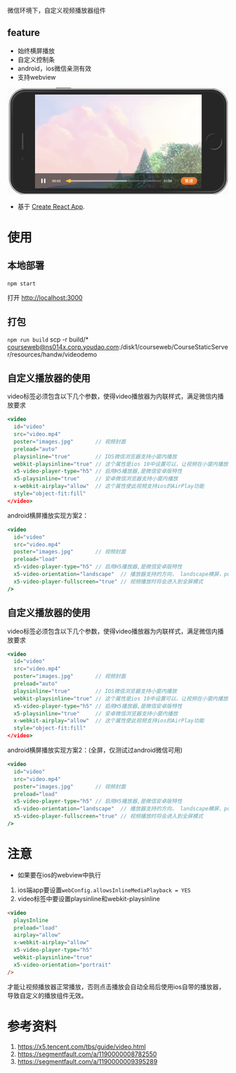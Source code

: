 微信环境下，自定义视频播放器组件

## feature

- 始终横屏播放
- 自定义控制条
- android，ios微信亲测有效
- 支持webview

![image](./readme.png)

- 基于 [Create React App](https://github.com/facebook/create-react-app).

# 使用

## 本地部署

`npm start`

打开 [http://localhost:3000](http://localhost:3000)

## 打包

`npm run build`
scp -r build/* courseweb@ns014x.corp.youdao.com:/disk1/courseweb/CourseStaticServer/resources/handw/videodemo

## 自定义播放器的使用

video标签必须包含以下几个参数，使得video播放器为内联样式，满足微信内播放要求

```jsx
<video
  id="video" 
  src="video.mp4" 
  poster="images.jpg"       // 视频封面
  preload="auto" 
  playsinline="true"        // IOS微信浏览器支持小窗内播放
  webkit-playsinline="true" // 这个属性是ios 10中设置可以，让视频在小窗内播放，也就是不是全屏播放 
  x5-video-player-type="h5" // 启用H5播放器,是微信安卓版特性
  x5-playsinline="true"     // 安卓微信浏览器支持小窗内播放
  x-webkit-airplay="allow"  // 这个属性使此视频支持ios的AirPlay功能 
  style="object-fit:fill"
</video>
```

android横屏播放实现方案2：
```jsx
<video
  id="video" 
  src="video.mp4" 
  poster="images.jpg"       // 视频封面
  preload="load"
  x5-video-player-type="h5" // 启用H5播放器,是微信安卓版特性
  x5-video-orientation="landscape"  // 播放器支持的方向， landscape横屏，portraint竖屏，默认值为竖屏
  x5-video-player-fullscreen="true" // 视频播放时将会进入到全屏模式
/>
```


## 自定义播放器的使用

video标签必须包含以下几个参数，使得video播放器为内联样式，满足微信内播放要求

```jsx
<video
  id="video" 
  src="video.mp4" 
  poster="images.jpg"       // 视频封面
  preload="auto" 
  playsinline="true"        // IOS微信浏览器支持小窗内播放
  webkit-playsinline="true" // 这个属性是ios 10中设置可以，让视频在小窗内播放，也就是不是全屏播放 
  x5-video-player-type="h5" // 启用H5播放器,是微信安卓版特性
  x5-playsinline="true"     // 安卓微信浏览器支持小窗内播放
  x-webkit-airplay="allow"  // 这个属性使此视频支持ios的AirPlay功能 
  style="object-fit:fill"
</video>
```

android横屏播放实现方案2：(全屏，仅测试过android微信可用)
```jsx
<video
  id="video" 
  src="video.mp4" 
  poster="images.jpg"       // 视频封面
  preload="load"
  x5-video-player-type="h5" // 启用H5播放器,是微信安卓版特性
  x5-video-orientation="landscape"  // 播放器支持的方向， landscape横屏，portraint竖屏，默认值为竖屏
  x5-video-player-fullscreen="true" // 视频播放时将会进入到全屏模式
/>
```


# 注意

- 如果要在ios的webview中执行

1. ios端app要设置`webConfig.allowsInlineMediaPlayback = YES`
2. video标签中要设置playsinline和webkit-playsinline
```html
<video
  playsInline
  preload="load"
  airplay="allow"
  x-webkit-airplay="allow"
  x5-video-player-type="h5"
  webkit-playsinline="true"
  x5-video-orientation="portrait"
/>
```
才能让视频播放器正常播放，否则点击播放会自动全局后使用ios自带的播放器，导致自定义的播放组件无效。


# 参考资料

1. https://x5.tencent.com/tbs/guide/video.html
2. https://segmentfault.com/a/1190000008782550
3. https://segmentfault.com/a/1190000009395289